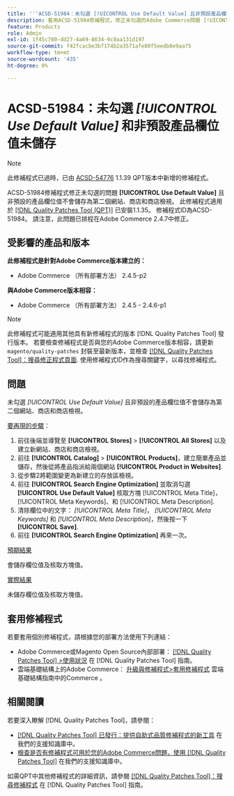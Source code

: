 ```yaml
---
title: '''ACSD-51984：未勾選 [!UICONTROL Use Default Value] 且非預設產品欄位值不會儲存為第二個網站、商店和商店檢視'
description: 套用ACSD-51984修補程式，修正未勾選的Adobe Commerce問題 [!UICONTROL Use Default Value] 且非預設的產品欄位值不會儲存為第二個網站、商店和商店檢視。
feature: Products
role: Admin
exl-id: 1f45c700-dd27-4a69-8634-9c0aa131d197
source-git-commit: f42fcacbe3b7174b2a3571afe80f5eedb8e9aa75
workflow-type: tm+mt
source-wordcount: '435'
ht-degree: 0%

---
```


# ACSD-51984：未勾選 *[!UICONTROL Use Default Value]* 和非預設產品欄位值未儲存

>[!NOTE]
>
>此修補程式已過時，已由 [ACSD-54776](/help/support-tools/patches-available-in-qpt-tool/v1-1-39/acsd-54776-unchecked-used-default-value-and-non-default-product-field-values-are-not-saved.md) 1.1.39 QPT版本中新增的修補程式。

ACSD-51984修補程式修正未勾選的問題 **[!UICONTROL Use Default Value]** 且非預設的產品欄位值不會儲存為第二個網站、商店和商店檢視。 此修補程式適用於 [[!DNL Quality Patches Tool (QPT)]](/help/announcements/adobe-commerce-announcements/magento-quality-patches-released-new-tool-to-self-serve-quality-patches.md) 已安裝1.1.35。 修補程式ID為ACSD-51984。 請注意，此問題已排程在Adobe Commerce 2.4.7中修正。

## 受影響的產品和版本

**此修補程式是針對Adobe Commerce版本建立的：**

* Adobe Commerce （所有部署方法） 2.4.5-p2

**與Adobe Commerce版本相容：**

* Adobe Commerce （所有部署方法） 2.4.5 - 2.4.6-p1

>[!NOTE]
>
>此修補程式可能適用其他具有新修補程式的版本 [!DNL Quality Patches Tool] 發行版本。 若要檢查修補程式是否與您的Adobe Commerce版本相容，請更新 `magento/quality-patches` 封裝至最新版本，並檢查 [[!DNL Quality Patches Tool]：搜尋修正程式頁面](https://experienceleague.adobe.com/tools/commerce-quality-patches/index.html). 使用修補程式ID作為搜尋關鍵字，以尋找修補程式。

## 問題

未勾選 *[!UICONTROL Use Default Value]* 且非預設的產品欄位值不會儲存為第二個網站、商店和商店檢視。

<u>要再現的步驟</u>：

1. 前往後端並導覽至 **[!UICONTROL Stores]** > **[!UICONTROL All Stores]** 以及建立新網站、商店和商店檢視。
1. 前往 **[!UICONTROL Catalog]** > **[!UICONTROL Products]**，建立簡單產品並儲存，然後從將產品指派給兩個網站 **[!UICONTROL Product in Websites]**.
1. 從步驟2將範圍變更為新建立的存放區檢視。
1. 前往 **[!UICONTROL Search Engine Optimization]** 並取消勾選 **[!UICONTROL Use Default Value]** 核取方塊 [!UICONTROL Meta Title]， [!UICONTROL Meta Keywords]、和 [!UICONTROL Meta Description].
1. 清除欄位中的文字： *[!UICONTROL Meta Title]*， *[!UICONTROL Meta Keywords]* 和 *[!UICONTROL Meta Description]*，然後按一下 **[!UICONTROL Save]**.
1. 前往 **[!UICONTROL Search Engine Optimization]** 再來一次。

<u>預期結果</u>

會儲存欄位值及核取方塊值。

<u>實際結果</u>

未儲存欄位值及核取方塊值。

## 套用修補程式

若要套用個別修補程式，請根據您的部署方法使用下列連結：

* Adobe Commerce或Magento Open Source內部部署： [[!DNL Quality Patches Tool] >使用狀況](<https://experienceleague.adobe.com/docs/commerce-operations/tools/quality-patches-tool/usage.html>) 在 [!DNL Quality Patches Tool] 指南。
* 雲端基礎結構上的Adobe Commerce： [升級與修補程式>套用修補程式](https://experienceleague.adobe.com/docs/commerce-cloud-service/user-guide/develop/upgrade/apply-patches.html) 雲端基礎結構指南中的Commerce 。

## 相關閱讀

若要深入瞭解 [!DNL Quality Patches Tool]，請參閱：

* [[!DNL Quality Patches Tool] 已發行：提供自助式品質修補程式的新工具](/help/announcements/adobe-commerce-announcements/magento-quality-patches-released-new-tool-to-self-serve-quality-patches.md) 在我們的支援知識庫中。
* [檢查是否有修補程式可用於您的Adobe Commerce問題，使用 [!DNL Quality Patches Tool]](/help/support-tools/patches-available-in-qpt-tool/check-patch-for-magento-issue-with-magento-quality-patches.md) 在我們的支援知識庫中。

如需QPT中其他修補程式的詳細資訊，請參閱 [[!DNL Quality Patches Tool]：搜尋修補程式](<https://experienceleague.adobe.com/tools/commerce-quality-patches/index.html>) 在 [!DNL Quality Patches Tool] 指南。